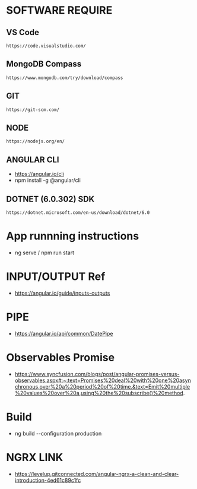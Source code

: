 # SOFTWARE REQUIRE

## VS Code
``` https://code.visualstudio.com/ ```
## MongoDB Compass
``` https://www.mongodb.com/try/download/compass ```
## GIT	
``` https://git-scm.com/ ```
## NODE
``` https://nodejs.org/en/ ```
## ANGULAR CLI
* https://angular.io/cli
* npm install -g @angular/cli
## DOTNET (6.0.302) SDK
``` https://dotnet.microsoft.com/en-us/download/dotnet/6.0 ```

# App runnning instructions

* ng serve / npm run start

# INPUT/OUTPUT Ref
* https://angular.io/guide/inputs-outputs

# PIPE
* https://angular.io/api/common/DatePipe

# Observables Promise
* https://www.syncfusion.com/blogs/post/angular-promises-versus-observables.aspx#:~:text=Promises%20deal%20with%20one%20asynchronous,over%20a%20period%20of%20time.&text=Emit%20multiple%20values%20over%20a,using%20the%20subscribe()%20method.

# Build
* ng build --configuration production

# NGRX LINK
* https://levelup.gitconnected.com/angular-ngrx-a-clean-and-clear-introduction-4ed61c89c1fc
